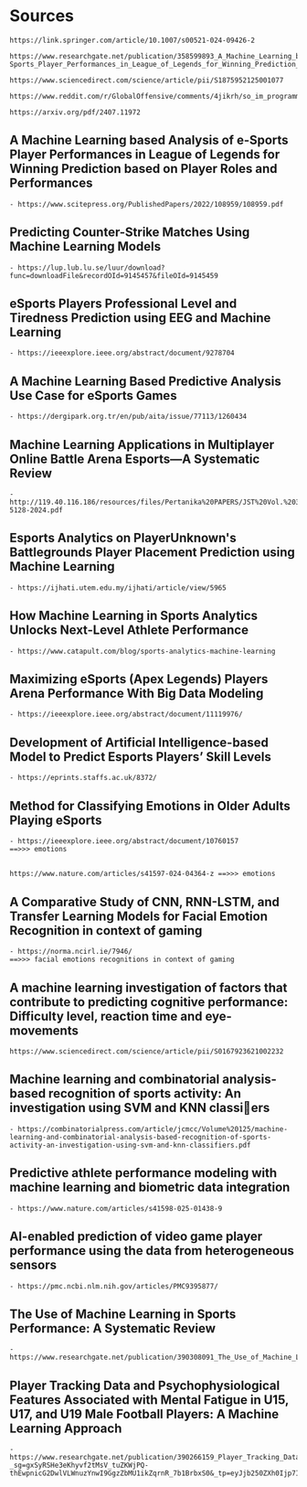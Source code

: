 # Sources
    https://link.springer.com/article/10.1007/s00521-024-09426-2
    
    https://www.researchgate.net/publication/358599893_A_Machine_Learning_based_Analysis_of_e-Sports_Player_Performances_in_League_of_Legends_for_Winning_Prediction_based_on_Player_Roles_and_Performances
    
    https://www.sciencedirect.com/science/article/pii/S1875952125001077
    
    https://www.reddit.com/r/GlobalOffensive/comments/4jikrh/so_im_programming_a_statistical_analysis_and/

    https://arxiv.org/pdf/2407.11972
    
## A Machine Learning based Analysis of e-Sports Player Performances in League of Legends for Winning Prediction based on Player Roles and Performances
    - https://www.scitepress.org/PublishedPapers/2022/108959/108959.pdf

## Predicting Counter-Strike Matches Using Machine Learning Models
    - https://lup.lub.lu.se/luur/download?func=downloadFile&recordOId=9145457&fileOId=9145459
    
## eSports Players Professional Level and Tiredness Prediction using EEG and Machine Learning
    - https://ieeexplore.ieee.org/abstract/document/9278704

##  A Machine Learning Based Predictive Analysis Use Case for eSports Games 
    - https://dergipark.org.tr/en/pub/aita/issue/77113/1260434

## Machine Learning Applications in Multiplayer Online Battle Arena Esports—A Systematic Review
    - http://119.40.116.186/resources/files/Pertanika%20PAPERS/JST%20Vol.%2033%20(2)%20Mar.%202025/11%20JST-5128-2024.pdf

## Esports Analytics on PlayerUnknown's Battlegrounds Player Placement Prediction using Machine Learning 
    - https://ijhati.utem.edu.my/ijhati/article/view/5965

## How Machine Learning in Sports Analytics Unlocks Next-Level Athlete Performance
    - https://www.catapult.com/blog/sports-analytics-machine-learning
    
## Maximizing eSports (Apex Legends) Players Arena Performance With Big Data Modeling    
    - https://ieeexplore.ieee.org/abstract/document/11119976/

## Development of Artificial Intelligence-based Model to Predict Esports Players’ Skill Levels

    - https://eprints.staffs.ac.uk/8372/

## Method for Classifying Emotions in Older Adults Playing eSports
    
    - https://ieeexplore.ieee.org/abstract/document/10760157
    ==>>> emotions 
## 
    https://www.nature.com/articles/s41597-024-04364-z ==>>> emotions
    

## A Comparative Study of CNN, RNN-LSTM, and Transfer Learning Models for Facial Emotion Recognition in context of gaming 
    - https://norma.ncirl.ie/7946/
    ==>>> facial emotions recognitions in context of gaming

## A machine learning investigation of factors that contribute to predicting cognitive performance: Difficulty level, reaction time and eye-movements
    https://www.sciencedirect.com/science/article/pii/S0167923621002232

## Machine learning and combinatorial analysis-based recognition of sports activity: An investigation using SVM and KNN classiers
    - https://combinatorialpress.com/article/jcmcc/Volume%20125/machine-learning-and-combinatorial-analysis-based-recognition-of-sports-activity-an-investigation-using-svm-and-knn-classifiers.pdf

## Predictive athlete performance modeling with machine learning and biometric data integration
    - https://www.nature.com/articles/s41598-025-01438-9
## AI-enabled prediction of video game player performance using the data from heterogeneous sensors
    - https://pmc.ncbi.nlm.nih.gov/articles/PMC9395877/

## The Use of Machine Learning in Sports Performance: A Systematic Review
    - https://www.researchgate.net/publication/390308091_The_Use_of_Machine_Learning_in_Sports_Performance_A_Systematic_Review

## Player Tracking Data and Psychophysiological Features Associated with Mental Fatigue in U15, U17, and U19 Male Football Players: A Machine Learning Approach
    - https://www.researchgate.net/publication/390266159_Player_Tracking_Data_and_Psychophysiological_Features_Associated_with_Mental_Fatigue_in_U15_U17_and_U19_Male_Football_Players_A_Machine_Learning_Approach?_sg=gxSyRSHe3eKhyvf2tMsV_tuZKWjPQ-thEwpnicG2DwlVLWnuzYnwI9GgzZbMU1ikZqrnR_7b1BrbxS0&_tp=eyJjb250ZXh0Ijp7ImZpcnN0UGFnZSI6InNpZ251cCIsInBhZ2UiOiJfZGlyZWN0In19
